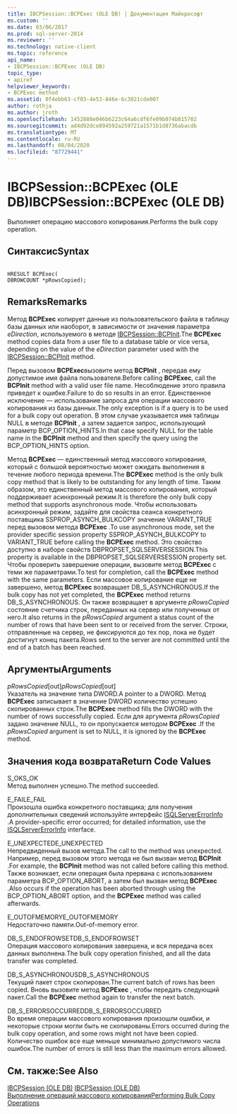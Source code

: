 ```yaml
---
title: IBCPSession::BCPExec (OLE DB) | Документация Майкрософт
ms.custom: ''
ms.date: 03/06/2017
ms.prod: sql-server-2014
ms.reviewer: ''
ms.technology: native-client
ms.topic: reference
api_name:
- IBCPSession::BCPExec (OLE DB)
topic_type:
- apiref
helpviewer_keywords:
- BCPExec method
ms.assetid: 0f4ebb63-cf03-4e53-846e-6c3021cde007
author: rothja
ms.author: jroth
ms.openlocfilehash: 1452888e046b6223c64a6cdf6fe09b074b815702
ms.sourcegitcommit: ad4d92dce894592a259721a1571b1d8736abacdb
ms.translationtype: MT
ms.contentlocale: ru-RU
ms.lasthandoff: 08/04/2020
ms.locfileid: "87729441"
---
```

# <a name="ibcpsessionbcpexec-ole-db"></a><span data-ttu-id="729f4-102">IBCPSession::BCPExec (OLE DB)</span><span class="sxs-lookup"><span data-stu-id="729f4-102">IBCPSession::BCPExec (OLE DB)</span></span>
  <span data-ttu-id="729f4-103">Выполняет операцию массового копирования.</span><span class="sxs-lookup"><span data-stu-id="729f4-103">Performs the bulk copy operation.</span></span>  
  
## <a name="syntax"></a><span data-ttu-id="729f4-104">Синтаксис</span><span class="sxs-lookup"><span data-stu-id="729f4-104">Syntax</span></span>  
  
```  
  
HRESULT BCPExec(   
DBROWCOUNT *pRowsCopied);  
```  
  
## <a name="remarks"></a><span data-ttu-id="729f4-105">Remarks</span><span class="sxs-lookup"><span data-stu-id="729f4-105">Remarks</span></span>  
 <span data-ttu-id="729f4-106">Метод **BCPExec** копирует данные из пользовательского файла в таблицу базы данных или наоборот, в зависимости от значения параметра *eDirection*, используемого в методе [IBCPSession::BCPInit](ibcpsession-bcpinit-ole-db.md).</span><span class="sxs-lookup"><span data-stu-id="729f4-106">The **BCPExec** method copies data from a user file to a database table or vice versa, depending on the value of the *eDirection* parameter used with the [IBCPSession::BCPInit](ibcpsession-bcpinit-ole-db.md) method.</span></span>  
  
 <span data-ttu-id="729f4-107">Перед вызовом **BCPExec**вызовите метод **BCPInit** , передав ему допустимое имя файла пользователя.</span><span class="sxs-lookup"><span data-stu-id="729f4-107">Before calling **BCPExec**, call the **BCPInit** method with a valid user file name.</span></span> <span data-ttu-id="729f4-108">Несоблюдение этого правила приведет к ошибке.</span><span class="sxs-lookup"><span data-stu-id="729f4-108">Failure to do so results in an error.</span></span> <span data-ttu-id="729f4-109">Единственное исключение — использование запроса для операции массового копирования из базы данных.</span><span class="sxs-lookup"><span data-stu-id="729f4-109">The only exception is if a query is to be used for a bulk copy out operation.</span></span> <span data-ttu-id="729f4-110">В этом случае указывается имя таблицы NULL в методе **BCPInit** , а затем задается запрос, использующий параметр BCP_OPTION_HINTS.</span><span class="sxs-lookup"><span data-stu-id="729f4-110">In that case specify NULL for the table name in the **BCPInit** method and then specify the query using the BCP_OPTION_HINTS option.</span></span>  
  
 <span data-ttu-id="729f4-111">Метод **BCPExec** — единственный метод массового копирования, который с большой вероятностью может ожидать выполнения в течение любого периода времени.</span><span class="sxs-lookup"><span data-stu-id="729f4-111">The **BCPExec** method is the only bulk copy method that is likely to be outstanding for any length of time.</span></span> <span data-ttu-id="729f4-112">Таким образом, это единственный метод массового копирования, который поддерживает асинхронный режим.</span><span class="sxs-lookup"><span data-stu-id="729f4-112">It is therefore the only bulk copy method that supports asynchronous mode.</span></span> <span data-ttu-id="729f4-113">Чтобы использовать асинхронный режим, задайте для свойства сеанса конкретного поставщика SSPROP_ASYNCH_BULKCOPY значение VARIANT_TRUE перед вызовом метода **BCPExec** .</span><span class="sxs-lookup"><span data-stu-id="729f4-113">To use asynchronous mode, set the provider specific session property SSPROP_ASYNCH_BULKCOPY to VARIANT_TRUE before calling the **BCPExec** method.</span></span> <span data-ttu-id="729f4-114">Это свойство доступно в наборе свойств DBPROPSET_SQLSERVERSESSION.</span><span class="sxs-lookup"><span data-stu-id="729f4-114">This property is available in the DBPROPSET_SQLSERVERSESSION property set.</span></span> <span data-ttu-id="729f4-115">Чтобы проверить завершение операции, вызовите метод **BCPExec** с теми же параметрами.</span><span class="sxs-lookup"><span data-stu-id="729f4-115">To test for completion, call the **BCPExec** method with the same parameters.</span></span> <span data-ttu-id="729f4-116">Если массовое копирование еще не завершено, метод **BCPExec** возвращает DB_S_ASYNCHRONOUS.</span><span class="sxs-lookup"><span data-stu-id="729f4-116">If the bulk copy has not yet completed, the **BCPExec** method returns DB_S_ASYNCHRONOUS.</span></span> <span data-ttu-id="729f4-117">Он также возвращает в аргументе *pRowsCopied* состояние счетчика строк, переданных на сервер или полученных от него.</span><span class="sxs-lookup"><span data-stu-id="729f4-117">It also returns in the *pRowsCopied* argument a status count of the number of rows that have been sent to or received from the server.</span></span> <span data-ttu-id="729f4-118">Строки, отправленные на сервер, не фиксируются до тех пор, пока не будет достигнут конец пакета.</span><span class="sxs-lookup"><span data-stu-id="729f4-118">Rows sent to the server are not committed until the end of a batch has been reached.</span></span>  
  
## <a name="arguments"></a><span data-ttu-id="729f4-119">Аргументы</span><span class="sxs-lookup"><span data-stu-id="729f4-119">Arguments</span></span>  
 <span data-ttu-id="729f4-120">*pRowsCopied*[out]</span><span class="sxs-lookup"><span data-stu-id="729f4-120">*pRowsCopied*[out]</span></span>  
 <span data-ttu-id="729f4-121">Указатель на значение типа DWORD.</span><span class="sxs-lookup"><span data-stu-id="729f4-121">A pointer to a DWORD.</span></span> <span data-ttu-id="729f4-122">Метод **BCPExec** записывает в значение DWORD количество успешно скопированных строк.</span><span class="sxs-lookup"><span data-stu-id="729f4-122">The **BCPExec** method fills the DWORD with the number of rows successfully copied.</span></span> <span data-ttu-id="729f4-123">Если для аргумента *pRowsCopied* задано значение NULL, то он пропускается методом **BCPExec** .</span><span class="sxs-lookup"><span data-stu-id="729f4-123">If the *pRowsCopied* argument is set to NULL, it is ignored by the **BCPExec** method.</span></span>  
  
## <a name="return-code-values"></a><span data-ttu-id="729f4-124">Значения кода возврата</span><span class="sxs-lookup"><span data-stu-id="729f4-124">Return Code Values</span></span>  
 <span data-ttu-id="729f4-125">S_OK</span><span class="sxs-lookup"><span data-stu-id="729f4-125">S_OK</span></span>  
 <span data-ttu-id="729f4-126">Метод выполнен успешно.</span><span class="sxs-lookup"><span data-stu-id="729f4-126">The method succeeded.</span></span>  
  
 <span data-ttu-id="729f4-127">E_FAIL</span><span class="sxs-lookup"><span data-stu-id="729f4-127">E_FAIL</span></span>  
 <span data-ttu-id="729f4-128">Произошла ошибка конкретного поставщика; для получения дополнительных сведений используйте интерфейс [ISQLServerErrorInfo](../../database-engine/dev-guide/isqlservererrorinfo-ole-db.md) .</span><span class="sxs-lookup"><span data-stu-id="729f4-128">A provider-specific error occurred; for detailed information, use the [ISQLServerErrorInfo](../../database-engine/dev-guide/isqlservererrorinfo-ole-db.md) interface.</span></span>  
  
 <span data-ttu-id="729f4-129">E_UNEXPECTED</span><span class="sxs-lookup"><span data-stu-id="729f4-129">E_UNEXPECTED</span></span>  
 <span data-ttu-id="729f4-130">Непредвиденный вызов метода.</span><span class="sxs-lookup"><span data-stu-id="729f4-130">The call to the method was unexpected.</span></span> <span data-ttu-id="729f4-131">Например, перед вызовом этого метода не был вызван метод **BCPInit** .</span><span class="sxs-lookup"><span data-stu-id="729f4-131">For example, the **BCPInit** method was not called before calling this method.</span></span> <span data-ttu-id="729f4-132">Также возникает, если операция была прервана с использованием параметра BCP_OPTION_ABORT, а затем был вызван метод **BCPExec** .</span><span class="sxs-lookup"><span data-stu-id="729f4-132">Also occurs if the operation has been aborted through using the BCP_OPTION_ABORT option, and the **BCPExec** method was called afterwards.</span></span>  
  
 <span data-ttu-id="729f4-133">E_OUTOFMEMORY</span><span class="sxs-lookup"><span data-stu-id="729f4-133">E_OUTOFMEMORY</span></span>  
 <span data-ttu-id="729f4-134">Недостаточно памяти.</span><span class="sxs-lookup"><span data-stu-id="729f4-134">Out-of-memory error.</span></span>  
  
 <span data-ttu-id="729f4-135">DB_S_ENDOFROWSET</span><span class="sxs-lookup"><span data-stu-id="729f4-135">DB_S_ENDOFROWSET</span></span>  
 <span data-ttu-id="729f4-136">Операция массового копирования завершена, и вся передача всех данных выполнена.</span><span class="sxs-lookup"><span data-stu-id="729f4-136">The bulk copy operation finished, and all the data transfer was completed.</span></span>  
  
 <span data-ttu-id="729f4-137">DB_S_ASYNCHRONOUS</span><span class="sxs-lookup"><span data-stu-id="729f4-137">DB_S_ASYNCHRONOUS</span></span>  
 <span data-ttu-id="729f4-138">Текущий пакет строк скопирован.</span><span class="sxs-lookup"><span data-stu-id="729f4-138">The current batch of rows has been copied.</span></span> <span data-ttu-id="729f4-139">Вновь вызовите метод **BCPExec** , чтобы передать следующий пакет.</span><span class="sxs-lookup"><span data-stu-id="729f4-139">Call the **BCPExec** method again to transfer the next batch.</span></span>  
  
 <span data-ttu-id="729f4-140">DB_S_ERRORSOCCURRED</span><span class="sxs-lookup"><span data-stu-id="729f4-140">DB_S_ERRORSOCCURRED</span></span>  
 <span data-ttu-id="729f4-141">Во время операции массового копирования произошли ошибки, и некоторые строки могли быть не скопированы.</span><span class="sxs-lookup"><span data-stu-id="729f4-141">Errors occurred during the bulk copy operation, and some rows might not have been copied.</span></span> <span data-ttu-id="729f4-142">Количество ошибок все еще меньше минимально допустимого числа ошибок.</span><span class="sxs-lookup"><span data-stu-id="729f4-142">The number of errors is still less than the maximum errors allowed.</span></span>  
  
## <a name="see-also"></a><span data-ttu-id="729f4-143">См. также:</span><span class="sxs-lookup"><span data-stu-id="729f4-143">See Also</span></span>  
 <span data-ttu-id="729f4-144">[IBCPSession &#40;OLE DB&#41;](ibcpsession-ole-db.md) </span><span class="sxs-lookup"><span data-stu-id="729f4-144">[IBCPSession &#40;OLE DB&#41;](ibcpsession-ole-db.md) </span></span>  
 [<span data-ttu-id="729f4-145">Выполнение операций массового копирования</span><span class="sxs-lookup"><span data-stu-id="729f4-145">Performing Bulk Copy Operations</span></span>](../native-client/features/performing-bulk-copy-operations.md)  
  
  
